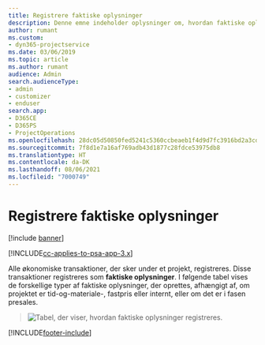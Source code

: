 ```yaml
---
title: Registrere faktiske oplysninger
description: Denne emne indeholder oplysninger om, hvordan faktiske oplysninger registreres.
author: rumant
ms.custom:
- dyn365-projectservice
ms.date: 03/06/2019
ms.topic: article
ms.author: rumant
audience: Admin
search.audienceType:
- admin
- customizer
- enduser
search.app:
- D365CE
- D365PS
- ProjectOperations
ms.openlocfilehash: 28dc05d50850fed5241c5360ccbeaeb1f4d9d7fc3916bd2a3cd1bb6f43457dd1
ms.sourcegitcommit: 7f8d1e7a16af769adb43d1877c28fdce53975db8
ms.translationtype: HT
ms.contentlocale: da-DK
ms.lasthandoff: 08/06/2021
ms.locfileid: "7000749"
---
```

# <a name="recording-actuals"></a>Registrere faktiske oplysninger 

[!include [banner](../includes/psa-now-project-operations.md)]

[!INCLUDE[cc-applies-to-psa-app-3.x](../includes/cc-applies-to-psa-app-3x.md)]

Alle økonomiske transaktioner, der sker under et projekt, registreres. Disse transaktioner registreres som **faktiske oplysninger**. I følgende tabel vises de forskellige typer af faktiske oplysninger, der oprettes, afhængigt af, om projektet er tid-og-materiale-, fastpris eller internt, eller om det er i fasen presales.

> ![Tabel, der viser, hvordan faktiske oplysninger registreres.](media/advanced-table2.png)


[!INCLUDE[footer-include](../includes/footer-banner.md)]